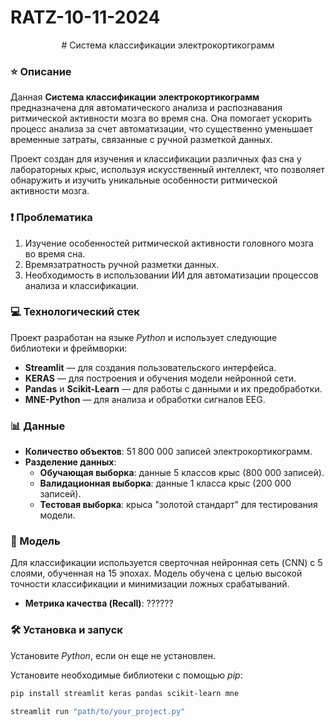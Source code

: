 # RATZ-10-11-2024

<div align="center"># Система классификации электрокортикограмм</div>

### ⭐ Описание

Данная **Система классификации электрокортикограмм** предназначена для автоматического анализа и распознавания ритмической активности мозга во время сна. Она помогает ускорить процесс анализа за счет автоматизации, что существенно уменьшает временные затраты, связанные с ручной разметкой данных.

Проект создан для изучения и классификации различных фаз сна у лабораторных крыс, используя искусственный интеллект, что позволяет обнаружить и изучить уникальные особенности ритмической активности мозга.

### ❗ Проблематика

1. Изучение особенностей ритмической активности головного мозга во время сна.
2. Времязатратность ручной разметки данных.
3. Необходимость в использовании ИИ для автоматизации процессов анализа и классификации.

### 💻 Технологический стек

Проект разработан на языке *Python* и использует следующие библиотеки и фреймворки:
- **Streamlit** — для создания пользовательского интерфейса.
- **KERAS** — для построения и обучения модели нейронной сети.
- **Pandas** и **Scikit-Learn** — для работы с данными и их предобработки.
- **MNE-Python** — для анализа и обработки сигналов EEG.

### 📊 Данные

- **Количество объектов**: 51 800 000 записей электрокортикограмм.
- **Разделение данных**:
  - **Обучающая выборка**: данные 5 классов крыс (800 000 записей).
  - **Валидационная выборка**: данные 1 класса крыс (200 000 записей).
  - **Тестовая выборка**: крыса "золотой стандарт" для тестирования модели.
  
### 🤖 Модель

Для классификации используется сверточная нейронная сеть (CNN) с 5 слоями, обученная на 15 эпохах. Модель обучена с целью высокой точности классификации и минимизации ложных срабатываний.

- **Метрика качества (Recall)**: ??????

### 🛠️ Установка и запуск

Установите *Python*, если он еще не установлен.

Установите необходимые библиотеки с помощью *pip*:
```bash
pip install streamlit keras pandas scikit-learn mne

streamlit run "path/to/your_project.py"
